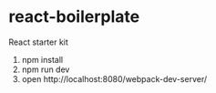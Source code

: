 # react-boilerplate
React starter kit

1. npm install
2. npm run dev
3. open http://localhost:8080/webpack-dev-server/
